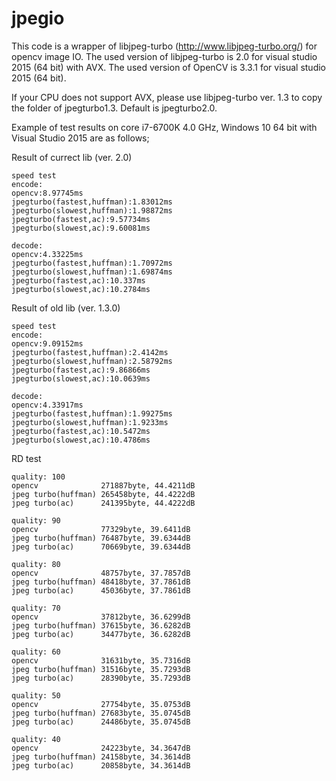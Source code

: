 jpegio
======

This code is a wrapper of libjpeg-turbo (http://www.libjpeg-turbo.org/) for opencv image IO.
The used version of libjpeg-turbo is 2.0 for visual studio 2015 (64 bit) with AVX.
The used version of OpenCV is 3.3.1 for visual studio 2015 (64 bit).

If your CPU does not support AVX, please use libjpeg-turbo ver. 1.3 to copy the folder of jpegturbo1.3.
Default is jpegturbo2.0.

Example of test results on core i7-6700K 4.0 GHz, Windows 10 64 bit with Visual Studio 2015 are as follows;

Result of currect lib (ver. 2.0)

```
speed test
encode:
opencv:8.97745ms
jpegturbo(fastest,huffman):1.83012ms
jpegturbo(slowest,huffman):1.98872ms
jpegturbo(fastest,ac):9.57734ms
jpegturbo(slowest,ac):9.60081ms

decode:
opencv:4.33225ms
jpegturbo(fastest,huffman):1.70972ms
jpegturbo(slowest,huffman):1.69874ms
jpegturbo(fastest,ac):10.337ms
jpegturbo(slowest,ac):10.2784ms
```

Result of old lib (ver. 1.3.0)
```
speed test
encode:
opencv:9.09152ms
jpegturbo(fastest,huffman):2.4142ms
jpegturbo(slowest,huffman):2.58792ms
jpegturbo(fastest,ac):9.86866ms
jpegturbo(slowest,ac):10.0639ms

decode:
opencv:4.33917ms
jpegturbo(fastest,huffman):1.99275ms
jpegturbo(slowest,huffman):1.9233ms
jpegturbo(fastest,ac):10.5472ms
jpegturbo(slowest,ac):10.4786ms
```

RD test
```
quality: 100
opencv              271887byte, 44.4211dB
jpeg turbo(huffman) 265458byte, 44.4222dB
jpeg turbo(ac)      241395byte, 44.4222dB

quality: 90
opencv              77329byte, 39.6411dB
jpeg turbo(huffman) 76487byte, 39.6344dB
jpeg turbo(ac)      70669byte, 39.6344dB

quality: 80
opencv              48757byte, 37.7857dB
jpeg turbo(huffman) 48418byte, 37.7861dB
jpeg turbo(ac)      45036byte, 37.7861dB

quality: 70
opencv              37812byte, 36.6299dB
jpeg turbo(huffman) 37615byte, 36.6282dB
jpeg turbo(ac)      34477byte, 36.6282dB

quality: 60
opencv              31631byte, 35.7316dB
jpeg turbo(huffman) 31516byte, 35.7293dB
jpeg turbo(ac)      28390byte, 35.7293dB

quality: 50
opencv              27754byte, 35.0753dB
jpeg turbo(huffman) 27683byte, 35.0745dB
jpeg turbo(ac)      24486byte, 35.0745dB

quality: 40
opencv              24223byte, 34.3647dB
jpeg turbo(huffman) 24158byte, 34.3614dB
jpeg turbo(ac)      20858byte, 34.3614dB
```
